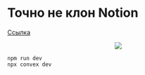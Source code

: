# Точно не клон Notion
<a href="yestion-gamma.vercel.app">Ссылка</a>

<p align="center">
  <a href="https://skillicons.dev">
    <img src="https://skillicons.dev/icons?i=ts,react,next,tailwind" />
  </a>
</p>

```
npm run dev
npx convex dev
```